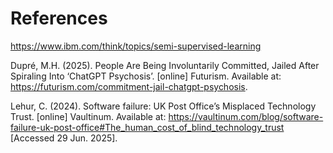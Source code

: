 # References

https://www.ibm.com/think/topics/semi-supervised-learning

‌Dupré, M.H. (2025). People Are Being Involuntarily Committed, Jailed After Spiraling Into ‘ChatGPT Psychosis’. [online] Futurism. Available at: https://futurism.com/commitment-jail-chatgpt-psychosis.

Lehur, C. (2024). Software failure: UK Post Office’s Misplaced Technology Trust. [online] Vaultinum. Available at: https://vaultinum.com/blog/software-failure-uk-post-office#The_human_cost_of_blind_technology_trust [Accessed 29 Jun. 2025].



‌